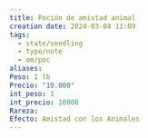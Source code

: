 ```yaml
---
title: Poción de amistad animal
creation date: 2024-03-04 11:09
tags:
  - state/seedling
  - type/note
  - om/poc
aliases: 
Peso: 1 lb
Precio: "10.000"
int_peso: 1
int_precio: 10000
Rareza: 
Efecto: Amistad con los Animales
---
```

